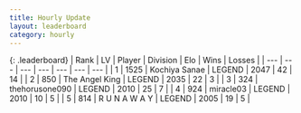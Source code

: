 ```yaml
---
title: Hourly Update
layout: leaderboard
category: hourly
---
```


{: .leaderboard}
| Rank | LV | Player | Division | Elo | Wins | Losses |
| --- | --- | --- | --- | --- | --- | --- |
| <span data-change="0">1</span> | 1525 | <span title="ID: 164871">Kochiya Sanae</span> | LEGEND | <span data-change="0">2047</span> | <span data-change="0">42</span> | <span data-change="0">14</span> |
| <span data-change="0">2</span> | 850 | <span title="ID: 547162">The Angel King</span> | LEGEND | <span data-change="0">2035</span> | <span data-change="0">22</span> | <span data-change="0">3</span> |
| <span data-change="0">3</span> | 324 | <span title="ID: 426820">thehorusone090</span> | LEGEND | <span data-change="1">2010</span> | <span data-change="2">25</span> | <span data-change="1">7</span> |
| <span data-change="1">4</span> | 924 | <span title="ID: 416373">miracle03</span> | LEGEND | <span data-change="35">2010</span> | <span data-change="4">10</span> | <span data-change="0">5</span> |
| <span data-change="-1">5</span> | 814 | <span title="ID: 66144">R U N A W A Y</span> | LEGEND | <span data-change="0">2005</span> | <span data-change="0">19</span> | <span data-change="0">5</span> |